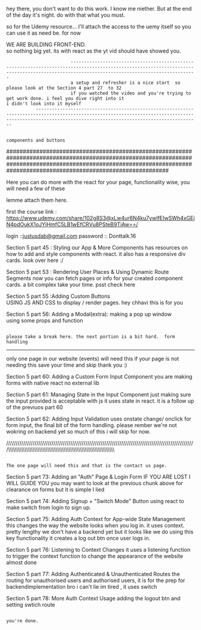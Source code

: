 
hey there, you don't want to do this work. I know me niether. But at the end of the day it's night. 
do with that what you must. 


so for the Udemy resource...
I'll attach the access to the uemy itself so you can  use it as need be. 
 for now 


   WE ARE BUILDING FRONT-END.     
                            so nothing big yet. its with react as the yt vid should have showed you. 

                            -------------------------------------------------------------------------------------------------------------------------------------------------------------------------------------------
                            a setup and refresher is a nice start  so please look at the Section 4 part 27  to 32
                            if you watched the video and you're trying to get work done. i feel you dive right into it                           i didn't look into it myself 
               ---------------------------------------------------------------------------------------------------------------------------------------------------------------------------------------------------------
                                                                                                             
                                                                                                             components and buttons
#########################################################################################################################################################################################################################


 Here you can do more with the react for your page, functionality wise, you will need  a few of these

  lemme attach them here. 


  first the course link : https://www.udemy.com/share/102g8S3@xLw4ur6N4ku7ywIfEIwSWh4xGEjN4pdOukX1oJYjHmfC5LB1wEfCRVu8PSteB9TiAw==/

  
  login ::justusdab@gmail.com
  password :: Donttalk.16



 Section 5 part  45 : Styling our App & More Components
                    has resources on how to add and style components with react. 
                    it also has a responsive div cards.                                                                                                                                        look over here :/



Section 5 part 53 : Rendering User Places & Using Dynamic Route Segments
                    now you can fetch pages or info for your created component cards.
                     a bit complex take your time.                                                                                                         psst check here




Section 5 part 55 :Adding Custom Buttons   
                     USING JS AND CSS to  display / render pages.                                                                                                                                                                 hey chhavi this is for you 




Section 5 part 56: Adding a Modal(extra):
                   making a pop up window   
                   using some props and function


                                                                                      please take a break here. the next portion is a bit hard.  form handling 
***************************************************************************************************************************************************************************************************************************************

only one page in our website (events) will need this  if your page is not needing this save your time and skip  thank you :)


Section 5  part 60: Adding a Custom Form Input Component
                     you are making forms with native react no external lib

       
Section 5 part 61:  Managing State in the Input Component
                     just making sure the input provided is acceptable with js 
                     it uses state in react. 
                      it is a follow up of the previuos part 60 


Section 5 part 62:  Adding Input Validation
                     uses onstate change/  onclick for form input, 
                     the final bit of the form handling.                                                       please rember we're not wokring on backend yet so much of this i will skip for now. 

                     





////////////////////////////////////////////////////////////////////////////////////////////////////\\\\\\\\\\\\\\\\\\\\\\\\\\\\\\\\\\\\\\\\\\\\\\\\\\\\\\\\\\\\\\\\\\\\\\\\\\\\\\\\\\\\\\\\\\\\\\\\\\\\\\\\\\\\\\\\\\\\\\\\\\\\\\\\\

                                                                             The one page will need this and that is the contact us page. 


Section 5 part 73: Adding an "Auth" Page & Login Form
                   IF YOU ARE LOST I WILL GUIDE YOU 
                    you may want to look at the previous chunk above for clearance on forms
                    but it is simple                                                                                              I lied
                   
Section 5 part 74:   Adding Signup + "Switch Mode" Button
                      using react to make switch from login to sign up.                      



Section 5 part 75: Adding Auth Context for App-wide State Management
                    this changes the way the website looks when you log in. 
                    it uses context. 
                       pretty lengthy                                                                                                                         we don't have a backend yet but it looks like we do using this key fiunctionality
                    it creates a log out btn once user logs in.


Section 5 part 76: Listening to Context Changes
                   it uses a listening function to trigger the context function to change the appearance 
                   of the website
                   almost done 


Section 5 part 77: Adding Authenticated & Unauthenticated Routes
             the routing for unauthorised users and authorised users, 
             it is for the prep for backendimplementation                                                                                                         bro i can't lie im tired ,
             it uses switch



Section 5 part 78: More Auth Context Usage
                    adding the logout  btn
                    and setting swtich route                                                                                    






                                                                                                                 you're done.
                                                                                                                 
                                                                                                                 
                                                                                                                 
             



                      
                      
                      
                   
 
                     


  



  
